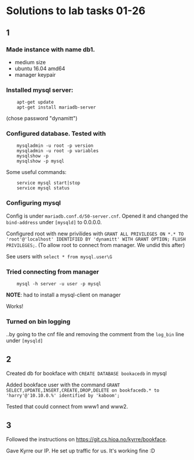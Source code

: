 # Solutions to lab tasks 01-26

## 1

### Made instance with name db1.

* medium size
* ubuntu 16.04 amd64
* manager keypair

### Installed mysql server:

        apt-get update
        apt-get install mariadb-server

(chose password "dynamitt")
    
### Configured database. Tested with

        mysqladmin -u root -p version
        mysqladmin -u root -p variables
        mysqlshow -p
        mysqlshow -p mysql

Some useful commands:

        service mysql start|stop
        service mysql status

### Configuring mysql

Config is under `mariadb.conf.d/50-server.cnf`. Opened it and changed the `bind-address` under `[mysqld]` to 0.0.0.0.

Configured root with new privilides with `GRANT ALL PRIVILEGES ON *.* TO 'root'@'localhost' IDENTIFIED BY 'dynamitt' WITH GRANT OPTION; FLUSH PRIVILEGES;`. (To allow root to connect from manager. We undid this after)

See users with `select * from mysql.user\G`

### Tried connecting from manager

        mysql -h server -u user -p mysql

**NOTE**: had to install a mysql-client on manager

Works!

### Turned on bin logging

..by going to the cnf file and removing the comment from the `log_bin` line under `[mysqld]`

## 2

Created db for bookface with `CREATE DATABASE bookacedb` in mysql

Added bookface user with the command `GRANT SELECT,UPDATE,INSERT,CREATE,DROP,DELETE on bookfacedb.* to 'harry'@'10.10.0.%' identified by 'kaboom';`

Tested that could connect from www1 and www2.

## 3

Followed the instructions on <https://git.cs.hioa.no/kyrre/bookface>.

Gave Kyrre our IP. He set up traffic for us. It's working fine :D
